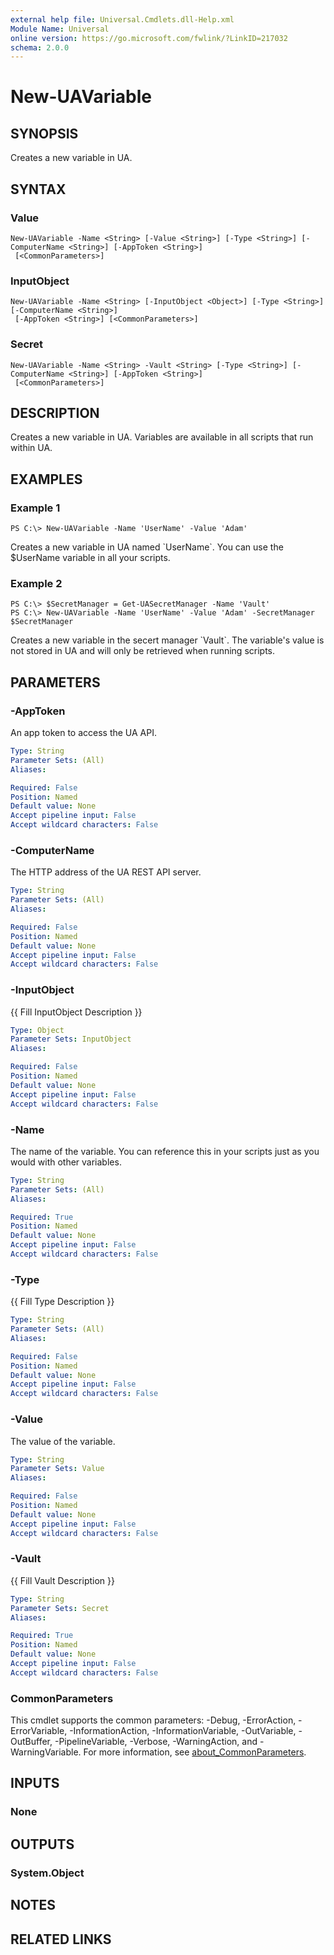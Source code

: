 ```yaml
---
external help file: Universal.Cmdlets.dll-Help.xml
Module Name: Universal
online version: https://go.microsoft.com/fwlink/?LinkID=217032
schema: 2.0.0
---
```


# New-UAVariable

## SYNOPSIS
Creates a new variable in UA.

## SYNTAX

### Value
```
New-UAVariable -Name <String> [-Value <String>] [-Type <String>] [-ComputerName <String>] [-AppToken <String>]
 [<CommonParameters>]
```

### InputObject
```
New-UAVariable -Name <String> [-InputObject <Object>] [-Type <String>] [-ComputerName <String>]
 [-AppToken <String>] [<CommonParameters>]
```

### Secret
```
New-UAVariable -Name <String> -Vault <String> [-Type <String>] [-ComputerName <String>] [-AppToken <String>]
 [<CommonParameters>]
```

## DESCRIPTION
Creates a new variable in UA.
Variables are available in all scripts that run within UA.

## EXAMPLES

### Example 1
```
PS C:\> New-UAVariable -Name 'UserName' -Value 'Adam'
```

Creates a new variable in UA named \`UserName\`.
You can use the $UserName variable in all your scripts.

### Example 2
```
PS C:\> $SecretManager = Get-UASecretManager -Name 'Vault'
PS C:\> New-UAVariable -Name 'UserName' -Value 'Adam' -SecretManager $SecretManager
```

Creates a new variable in the secert manager \`Vault\`.
The variable's value is not stored in UA and will only be retrieved when running scripts.

## PARAMETERS

### -AppToken
An app token to access the UA API.

```yaml
Type: String
Parameter Sets: (All)
Aliases:

Required: False
Position: Named
Default value: None
Accept pipeline input: False
Accept wildcard characters: False
```

### -ComputerName
The HTTP address of the UA REST API server.

```yaml
Type: String
Parameter Sets: (All)
Aliases:

Required: False
Position: Named
Default value: None
Accept pipeline input: False
Accept wildcard characters: False
```

### -InputObject
{{ Fill InputObject Description }}

```yaml
Type: Object
Parameter Sets: InputObject
Aliases:

Required: False
Position: Named
Default value: None
Accept pipeline input: False
Accept wildcard characters: False
```

### -Name
The name of the variable.
You can reference this in your scripts just as you would with other variables.

```yaml
Type: String
Parameter Sets: (All)
Aliases:

Required: True
Position: Named
Default value: None
Accept pipeline input: False
Accept wildcard characters: False
```

### -Type
{{ Fill Type Description }}

```yaml
Type: String
Parameter Sets: (All)
Aliases:

Required: False
Position: Named
Default value: None
Accept pipeline input: False
Accept wildcard characters: False
```

### -Value
The value of the variable.

```yaml
Type: String
Parameter Sets: Value
Aliases:

Required: False
Position: Named
Default value: None
Accept pipeline input: False
Accept wildcard characters: False
```

### -Vault
{{ Fill Vault Description }}

```yaml
Type: String
Parameter Sets: Secret
Aliases:

Required: True
Position: Named
Default value: None
Accept pipeline input: False
Accept wildcard characters: False
```

### CommonParameters
This cmdlet supports the common parameters: -Debug, -ErrorAction, -ErrorVariable, -InformationAction, -InformationVariable, -OutVariable, -OutBuffer, -PipelineVariable, -Verbose, -WarningAction, and -WarningVariable. For more information, see [about_CommonParameters](http://go.microsoft.com/fwlink/?LinkID=113216).

## INPUTS

### None
## OUTPUTS

### System.Object
## NOTES

## RELATED LINKS
